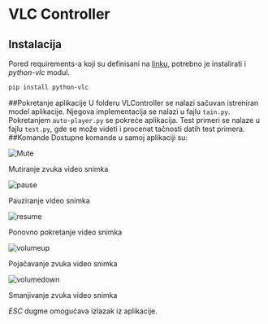 # VLC Controller

## Instalacija
Pored requirements-a koji su definisani na [linku](https://github.com/ftn-ai-lab/sc-2019-siit/blob/master/okruzenja/requirements.txt), potrebno je instalirati i *python-vlc* modul.

```bash
pip install python-vlc
```

##Pokretanje aplikacije
U folderu VLController se nalazi sačuvan istreniran model aplikacije. Njegova implementacija se nalazi u fajlu ```tain.py```. Pokretanjem ```auto-player.py``` se pokreće aplikacija. Test primeri se nalaze u fajlu ```test.py```, gde se može videti i procenat tačnosti datih test primera.
##Komande
Dostupne komande u samoj aplikaciji su:


![Mute](vlcontroler/data/mute.jpg) 

Mutiranje zvuka video snimka

![pause](vlcontroler/data/pause.jpg) 

Pauziranje video snimka

![resume](vlcontroler/data/resume.jpg) 

Ponovno pokretanje video snimka

![volumeup](vlcontroler/data/volumeup.jpg) 

Pojačavanje zvuka video snimka

![volumedown](vlcontroler/data/volumedown.jpg) 

Smanjivanje zvuka video snimka

*ESC* dugme omogućava izlazak iz aplikacije.